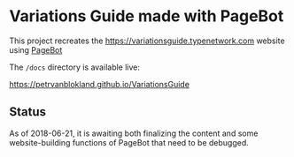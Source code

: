 # Variations Guide made with PageBot

This project recreates the <https://variationsguide.typenetwork.com> website using [PageBot](https://github.com/TypeNetwork/PageBot)

The `/docs` directory is available live:

<https://petrvanblokland.github.io/VariationsGuide>

## Status

As of 2018-06-21, it is awaiting both finalizing the content and some website-building functions of PageBot that need to be debugged.
